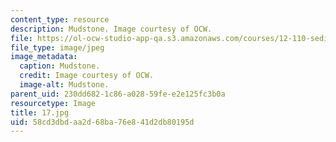 ```yaml
---
content_type: resource
description: Mudstone. Image courtesy of OCW.
file: https://ol-ocw-studio-app-qa.s3.amazonaws.com/courses/12-110-sedimentary-geology-fall-2004/58cd3dbdaa2d68ba76e841d2db80195d_17.jpg
file_type: image/jpeg
image_metadata:
  caption: Mudstone.
  credit: Image courtesy of OCW.
  image-alt: Mudstone.
parent_uid: 230dd682-1c86-a028-59fe-e2e125fc3b0a
resourcetype: Image
title: 17.jpg
uid: 58cd3dbd-aa2d-68ba-76e8-41d2db80195d
---
```

